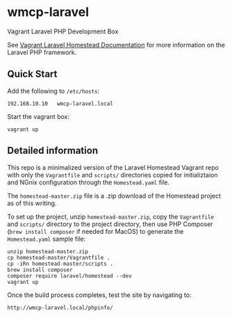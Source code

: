 # wmcp-laravel

Vagrant Laravel PHP Development Box

See [Vagrant Laravel Homestead Documentation](https://laravel.com/docs/5.8/homestead) for more information on the Laravel PHP framework.

## Quick Start

Add the following to `/etc/hosts`:

```
192.168.10.10   wmcp-laravel.local
```

Start the vagrant box:

```
vagrant up
```

## Detailed information

This repo is a minimalized version of the Laravel Homestead Vagrant repo with only the `Vagrantfile` and `scripts/` directories copied for initializtaion and NGnix configuration through the `Homestead.yaml` file.

The `homestead-master.zip` file is a .zip download of the Homestead project as of this writing.

To set up the project, unzip `homestead-master.zip`, copy the `Vagrantfile` and `scripts/` directory to the project directory, then use PHP Composer (```brew install composer``` if needed for MacOS) to generate the `Homestead.yaml` sample file:

```
unzip homestead-master.zip
cp homestead-master/Vagrantfile .
cp -iRn homestead-master/scripts .
brew install composer
composer require laravel/homestead --dev
vagrant up
```

Once the build process completes, test the site by navigating to:

```
http://wmcp-laravel.local/phpinfo/
```
